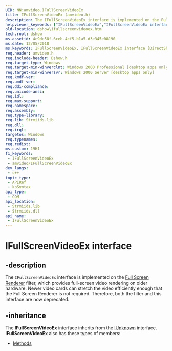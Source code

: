 ```yaml
---
UID: NN:amvideo.IFullScreenVideoEx
title: IFullScreenVideoEx (amvideo.h)
description: The IFullScreenVideoEx interface is implemented on the Full Screen Renderer filter, which provides full-screen video rendering on older hardware.
helpviewer_keywords: ["IFullScreenVideoEx","IFullScreenVideoEx interface [DirectShow]","IFullScreenVideoEx interface [DirectShow]","described","IFullScreenVideoInterface","amvideo/IFullScreenVideoEx","dshow.ifullscreenvideoex"]
old-location: dshow\ifullscreenvideoex.htm
tech.root: dshow
ms.assetid: 4c9de58f-6ceb-4cf5-b1a5-d3e345e08190
ms.date: 12/05/2018
ms.keywords: IFullScreenVideoEx, IFullScreenVideoEx interface [DirectShow], IFullScreenVideoEx interface [DirectShow],described, IFullScreenVideoInterface, amvideo/IFullScreenVideoEx, dshow.ifullscreenvideoex
req.header: amvideo.h
req.include-header: Dshow.h
req.target-type: Windows
req.target-min-winverclnt: Windows 2000 Professional [desktop apps only]
req.target-min-winversvr: Windows 2000 Server [desktop apps only]
req.kmdf-ver: 
req.umdf-ver: 
req.ddi-compliance: 
req.unicode-ansi: 
req.idl: 
req.max-support: 
req.namespace: 
req.assembly: 
req.type-library: 
req.lib: Strmiids.lib
req.dll: 
req.irql: 
targetos: Windows
req.typenames: 
req.redist: 
ms.custom: 19H1
f1_keywords:
 - IFullScreenVideoEx
 - amvideo/IFullScreenVideoEx
dev_langs:
 - c++
topic_type:
 - APIRef
 - kbSyntax
api_type:
 - COM
api_location:
 - Strmiids.lib
 - Strmiids.dll
api_name:
 - IFullScreenVideoEx
---
```


# IFullScreenVideoEx interface


## -description

The <code>IFullScreenVideoEx</code> interface is implemented on the <a href="/windows/desktop/DirectShow/full-screen-renderer-filter">Full Screen Renderer</a> filter, which provides full-screen video rendering on older hardware. Newer video cards can stretch the video efficiently enough that the Full Screen Renderer is not required. Therefore, both the filter and this interface are now deprecated.

## -inheritance

The <b>IFullScreenVideoEx</b> interface inherits from the <a href="/windows/desktop/api/unknwn/nn-unknwn-iunknown">IUnknown</a> interface. <b>IFullScreenVideoEx</b> also has these types of members:
<ul>
<li><a href="https://docs.microsoft.com/">Methods</a></li>
</ul>

